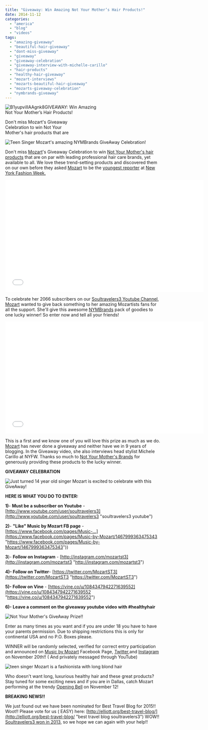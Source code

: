 ```yaml
---
title: "Giveaway: Win Amazing Not Your Mother’s Hair Products!"
date: 2014-11-12
categories: 
  - "america"
  - "blog"
  - "videos"
tags: 
  - "amazing-giveaway"
  - "beautiful-hair-giveaway"
  - "dont-miss-giveaway"
  - "giveaway"
  - "giveaway-celebration"
  - "giveaway-interview-with-michelle-carillo"
  - "hair-products"
  - "healthy-hair-giveaway"
  - "mozart-interviews"
  - "mozarts-beautiful-hair-giveaway"
  - "mozarts-giveaway-celebration"
  - "nymbrands-giveaway"
---
```


![B1yupviIIAAgnk8](https://pub-ac94b3f306b24c0dba4238943c97f2e1.r2.dev/6a00e5502a9507883301b7c704b132970b.jpg)GIVEAWAY: Win Amazing  
Not Your Mother’s Hair Products!  
  
Don't miss Mozart's Giveaway  
Celebration to win Not Your  
Mother's hair products that are

<!--more-->  
![Teen Singer Mozart's amazing NYMBrands GiveAway Celebration!](https://pub-ac94b3f306b24c0dba4238943c97f2e1.r2.dev/6a00e5502a9507883301b7c7051538970b.png)  
  
Don't miss [Mozart](https://pub-ac94b3f306b24c0dba4238943c97f2e1.r2.dev/2014/06/mozart-sings-everything-we-are-original-song-supporting-environment.html "Beautiful Singer songwriter teen Mozart")'s Giveaway Celebration to win [Not Your Mother's hair products](http://www.nymbrands.com/ "not your mother's hair products") that are on par with leading professional hair care brands, yet available to all. We love these trend-setting products and discovered them on our own before they asked [Mozart](https://pub-ac94b3f306b24c0dba4238943c97f2e1.r2.dev/2014/03/mozart-beautiful-teen-singer-songwriter-musician.html "Mozart beautiful teen singer songwriter") to be the [youngest reporter](https://pub-ac94b3f306b24c0dba4238943c97f2e1.r2.dev/2014/09/mozart-is-youngest-reporter-at-new-york-fashion-week.html "singer Mozart is youngest reporter for New York Fashion Week") at [New York Fashion Week.](https://pub-ac94b3f306b24c0dba4238943c97f2e1.r2.dev/2014/09/mozarts-adventures-during-new-york-fashion-week.html "Teen Singer Mozart's amazing adventures at New York Fashion Week")

<iframe allowfullscreen frameborder="0" height="360" src="//www.youtube.com/embed/_8A3p0Etc74?list=UUcMwuQFsEJfOct29ZTa0v8w" width="640"></iframe>

  
  
To celebrate her 2066 subscribers on our [Soultravelers3 Youtube Channel](http://www.youtube.com/user/soultravelers3 "Soultravelers3 youtube channel"), [Mozart](https://pub-ac94b3f306b24c0dba4238943c97f2e1.r2.dev/2014/06/demi-lovato-dianna-de-la-garza-singing-and-mozarts-sat-score.html "teen singer Mozart and demi lovato") wanted to give back something to her amazing Mozartists fans for all the support. She'll give this awesome [NYMBrands](https://twitter.com/nymbrands "nymbrands = not your mothers") pack of goodies to one lucky winner! So enter now and tell all your friends!  
  

<iframe allowfullscreen frameborder="0" height="360" src="//www.youtube.com/embed/xqjR6oBFokw?list=UUcMwuQFsEJfOct29ZTa0v8w" width="640"></iframe>

  
  
This is a first and we know one of you will love this prize as much as we do. [Mozart](https://pub-ac94b3f306b24c0dba4238943c97f2e1.r2.dev/2014/10/mozart-sings-at-the-house-of-blues.html "Mozart sings at the house of blues") has never done a giveaway and neither have we in 9 years of blogging. In the Giveaway video, she also interviews head stylist Michele Carillo at NYFW. Thanks so much to [Not Your Mother's Brands](https://www.facebook.com/NYMBrands "Not your mothers on facebook") for generously providing these products to the lucky winner.  
  
**GIVEAWAY CELEBRATION**  
  
![Just turned 14 year old singer Mozart is excited to celebrate with this GiveAway!](https://pub-ac94b3f306b24c0dba4238943c97f2e1.r2.dev/6a00e5502a9507883301bb07aa615c970d.png)  
  
  
**HERE IS WHAT YOU DO TO ENTER:**  
  
**1)**\- **Must be a subscriber on Youtube** -  [http://www.youtube.com/user/soultravelers3](http://www.youtube.com/user/soultravelers3 "soultravelers3 youtube")  
  
**2)**\- **"Like" Music by Mozart FB page** -[https://www.facebook.com/pages/Music-...](https://www.facebook.com/pages/Music-by-Mozart/1467999363475343 "https://www.facebook.com/pages/Music-by-Mozart/1467999363475343"))  
  
**3**)- **Follow on Instagram** - [http://instagram.com/mozartst3](http://instagram.com/mozartst3 "http://instagram.com/mozartst3")  
  
**4)- Follow on Twitter**\- [https://twitter.com/MozartST3](https://twitter.com/MozartST3 "https://twitter.com/MozartST3")  
  
**5)- Follow on Vine** - [https://vine.co/u/1084347942271639552](https://vine.co/u/1084347942271639552 "https://vine.co/u/1084347942271639552")  
  
**6)- Leave a comment on the giveaway youtube video with #healthyhair**  
  
![Not Your Mother's GiveAway Prize!!](https://pub-ac94b3f306b24c0dba4238943c97f2e1.r2.dev/6a00e5502a9507883301b7c7051972970b.png)  
  
Enter as many times as you want and if you are under 18 you have to have your parents permission. Due to shipping restrictions this is only for continental USA and no P.O. Boxes please.  
  
WINNER will be randomly selected, verified for correct entry participation and announced on [Music by Mozart](https://www.facebook.com/pages/Music-by-Mozart/1467999363475343 "Music by Mozart facebook page") Facebook Page, [Twitter](https://twitter.com/MozartST3 "singer mozart's twitter"),and [Instagram](%20http://instagram.com/mozartst3 "singer Mozart's instagram") on November 20th!! ( And privately messaged through YouTube)  
  
![teen singer Mozart is a fashionista with  long blond hair](https://pub-ac94b3f306b24c0dba4238943c97f2e1.r2.dev/6a00e5502a9507883301b7c705199d970b.png)  
  

Who doesn't want long, luxurious healthy hair and these great products? Stay tuned for some exciting news and if you are in Dallas, catch Mozart performing at the trendy [Opening Bell](http://www.openingbellcoffee.com/ "opening bell coffee house music") on November 12!  
  
**BREAKING NEWS!!**  
  
We just found out we have been nominated for Best Travel Blog for 2015!! Woot!! Please vote for us ( EASY) here: [http://elliott.org/best-travel-blog/](http://elliott.org/best-travel-blog/ "best travel blog soultravelers3") WOW!! [Soultravelers3 won in 2013](https://pub-ac94b3f306b24c0dba4238943c97f2e1.r2.dev/2013/01/top-travel-bloggers-of-2013-soultravelers3-wins-.html "soultravelers3 best travel blog"), so we hope we can again with your help!!

